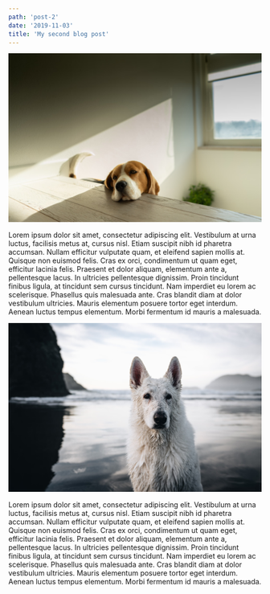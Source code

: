```yaml
---
path: 'post-2'
date: '2019-11-03'
title: 'My second blog post'
---
```


![Beagle](./images/dog1.jpeg)

Lorem ipsum dolor sit amet, consectetur adipiscing elit. Vestibulum at urna luctus, facilisis metus at, cursus nisl. Etiam suscipit nibh id pharetra accumsan. Nullam efficitur vulputate quam, et eleifend sapien mollis at. Quisque non euismod felis. Cras ex orci, condimentum ut quam eget, efficitur lacinia felis. Praesent et dolor aliquam, elementum ante a, pellentesque lacus. In ultricies pellentesque dignissim. Proin tincidunt finibus ligula, at tincidunt sem cursus tincidunt. Nam imperdiet eu lorem ac scelerisque. Phasellus quis malesuada ante. Cras blandit diam at dolor vestibulum ultricies. Mauris elementum posuere tortor eget interdum. Aenean luctus tempus elementum. Morbi fermentum id mauris a malesuada.

![White Swiss Shepherd](./images/dog2.jpeg)

Lorem ipsum dolor sit amet, consectetur adipiscing elit. Vestibulum at urna luctus, facilisis metus at, cursus nisl. Etiam suscipit nibh id pharetra accumsan. Nullam efficitur vulputate quam, et eleifend sapien mollis at. Quisque non euismod felis. Cras ex orci, condimentum ut quam eget, efficitur lacinia felis. Praesent et dolor aliquam, elementum ante a, pellentesque lacus. In ultricies pellentesque dignissim. Proin tincidunt finibus ligula, at tincidunt sem cursus tincidunt. Nam imperdiet eu lorem ac scelerisque. Phasellus quis malesuada ante. Cras blandit diam at dolor vestibulum ultricies. Mauris elementum posuere tortor eget interdum. Aenean luctus tempus elementum. Morbi fermentum id mauris a malesuada.
